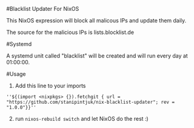 #Blacklist Updater For NixOS

This NixOS expression will block all malicous IPs and update them daily.

The source for the malicious IPs is lists.blocklist.de

#Systemd

A systemd unit called "blacklist" will be created and will run every day at 01:00:00.

#Usage

1. Add this line to your imports
```
''${(import <nixpkgs> {}).fetchgit { url = "https://github.com/stanipintjuk/nix-blacklist-updater"; rev = "1.0.0"}}''
```
2. run ```nixos-rebuild switch``` and let NixOS do the rest :) 
